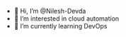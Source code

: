 - 👋 Hi, I’m @Nilesh-Devda
- 👀 I’m interested in cloud automation
- 🌱 I’m currently learning DevOps
<!---
Nilesh-Devda/Nilesh-Devda is a ✨ special ✨ repository because its `README.md` (this file) appears on your GitHub profile.
You can click the Preview link to take a look at your changes.
--->
